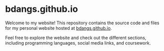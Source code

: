 # bdangs.github.io

Welcome to my website! This repository contains the source code and files for my personal website hosted at [bdangs.github.io](https://bdangs.github.io).

Feel free to explore the website and check out the different sections, including programming languages, social media links, and coursework.
